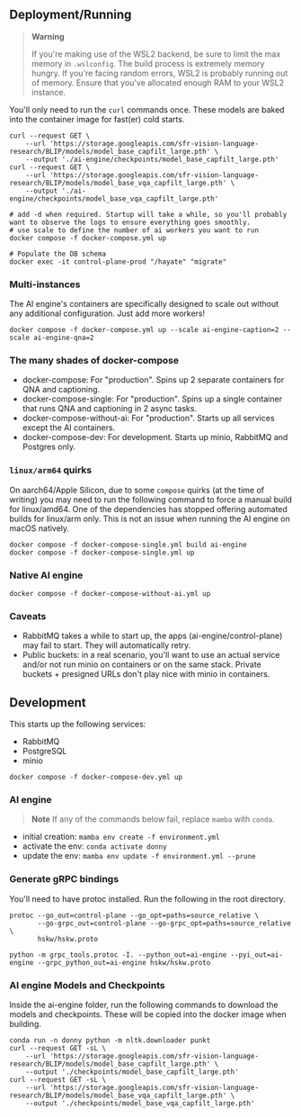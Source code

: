 ## Deployment/Running

> **Warning**
>
> If you're making use of the WSL2 backend, be sure to limit the max memory in `.wslconfig`. The build process is extremely memory hungry. If you're facing random errors, WSL2 is probably running out of memory. Ensure that you've allocated enough RAM to your WSL2 instance.

You'll only need to run the `curl` commands once. These models are baked into the container image for fast(er) cold starts.
```shell
curl --request GET \
    --url 'https://storage.googleapis.com/sfr-vision-language-research/BLIP/models/model_base_capfilt_large.pth' \
    --output './ai-engine/checkpoints/model_base_capfilt_large.pth'
curl --request GET \
    --url 'https://storage.googleapis.com/sfr-vision-language-research/BLIP/models/model_base_vqa_capfilt_large.pth' \
    --output './ai-engine/checkpoints/model_base_vqa_capfilt_large.pth'

# add -d when required. Startup will take a while, so you'll probably want to observe the logs to ensure everything goes smoothly.
# use scale to define the number of ai workers you want to run
docker compose -f docker-compose.yml up

# Populate the DB schema
docker exec -it control-plane-prod "/hayate" "migrate"
```

### Multi-instances

The AI engine's containers are specifically designed to scale out without any additional configuration. Just add more workers!

```shell
docker compose -f docker-compose.yml up --scale ai-engine-caption=2 --scale ai-engine-qna=2
```

### The many shades of docker-compose
- docker-compose: For "production". Spins up 2 separate containers for QNA and captioning.
- docker-compose-single: For "production". Spins up a single container that runs QNA and captioning in 2 async tasks.
- docker-compose-without-ai: For "production". Starts up all services except the AI containers.
- docker-compose-dev: For development. Starts up minio, RabbitMQ and Postgres only.

### `linux/arm64` quirks

On aarch64/Apple Silicon, due to some `compose` quirks (at the time of writing) you may need to run the following command to force a manual build for linux/amd64. One of the dependencies has stopped offering automated builds for linux/arm only. This is not an issue when running the AI engine on macOS natively.

```shell
docker compose -f docker-compose-single.yml build ai-engine
docker compose -f docker-compose-single.yml up
```

### Native AI engine

```shell
docker compose -f docker-compose-without-ai.yml up
```

### Caveats

- RabbitMQ takes a while to start up, the apps (ai-engine/control-plane) may fail to start. They will automatically retry.
- Public buckets: in a real scenario, you'll want to use an actual service and/or not run minio on containers or on the same stack. Private buckets + presigned URLs don't play nice with minio in containers.


## Development
This starts up the following services:
- RabbitMQ
- PostgreSQL
- minio

```shell
docker compose -f docker-compose-dev.yml up
```

### AI engine

> **Note**
> If any of the commands below fail, replace `mamba` with `conda`.

- initial creation: `mamba env create -f environment.yml`
- activate the env: `conda activate donny`
- update the env: `mamba env update -f environment.yml --prune`


### Generate gRPC bindings
You'll need to have protoc installed. Run the following in the root directory.

```shell
protoc --go_out=control-plane --go_opt=paths=source_relative \
       --go-grpc_out=control-plane --go-grpc_opt=paths=source_relative \
       hskw/hskw.proto

python -m grpc_tools.protoc -I. --python_out=ai-engine --pyi_out=ai-engine --grpc_python_out=ai-engine hskw/hskw.proto
```

### AI engine Models and Checkpoints
Inside the ai-engine folder, run the following commands to download the models and checkpoints. These will be copied into the docker image when building.

```shell
conda run -n donny python -m nltk.downloader punkt
curl --request GET -sL \
    --url 'https://storage.googleapis.com/sfr-vision-language-research/BLIP/models/model_base_capfilt_large.pth' \
    --output './checkpoints/model_base_capfilt_large.pth'
curl --request GET -sL \
    --url 'https://storage.googleapis.com/sfr-vision-language-research/BLIP/models/model_base_vqa_capfilt_large.pth' \
    --output './checkpoints/model_base_vqa_capfilt_large.pth'
```
